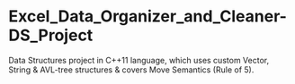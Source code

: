 # Excel_Data_Organizer_and_Cleaner-DS_Project
Data Structures project in C++11 language, which uses custom Vector, String &amp; AVL-tree structures &amp; covers Move Semantics (Rule of 5).
